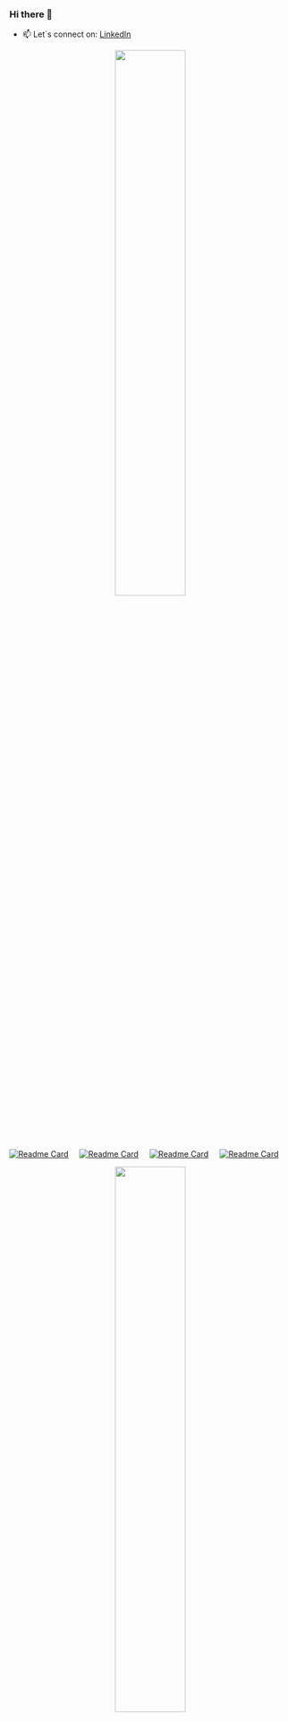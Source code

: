 ### Hi there 👋

<ul>
  <li>📫 Let`s connect on: <a href="https://www.linkedin.com/in/dumitrujurja/">LinkedIn</a> </li>
</ul>

<!--
**Mikimann/Mikimann** is a ✨ _special_ ✨ repository because its `README.md` (this file) appears on your GitHub profile.

Here are some ideas to get you started:

- 🔭 I’m currently working on ...
- 🌱 I’m currently learning ...
- 👯 I’m looking to collaborate on ...
- 🤔 I’m looking for help with ...
- 💬 Ask me about ...
- 📫 How to reach me: ...
- 😄 Pronouns: ...
- ⚡ Fun fact: ...
-->

<p align="center" dir="auto">
<img style="height: auto; width: 50%" class="img" src="https://github-readme-stats.vercel.app/api?username=Mikimann&theme=radical" />

[![Readme Card](https://github-readme-stats.vercel.app/api/pin/?username=Mikimann&repo=note-project)](https://github.com/Mikimann/note-project)
&nbsp;
&nbsp;
[![Readme Card](https://github-readme-stats.vercel.app/api/pin/?username=Mikimann&repo=crypto-project)](https://github.com/Mikimann/crypto-project)
&nbsp;
&nbsp;
[![Readme Card](https://github-readme-stats.vercel.app/api/pin/?username=Mikimann&repo=turborepo-task-manager)](https://github.com/Mikimann/turborepo-task-manager)
&nbsp;
&nbsp;
[![Readme Card](https://github-readme-stats.vercel.app/api/pin/?username=Mikimann&repo=react-weather-app)](https://github.com/Mikimann/react-weather-app)

</p>

<p align="center" dir="auto">
<img style="height: auto; width: 50%;" class="img" src="https://github-readme-stats.vercel.app/api/top-langs/?username=Mikimann&theme=blue-green&langs_count=8&layout=compact" /> 
</p>










